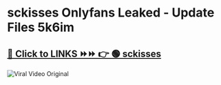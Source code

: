 
 # sckisses Onlyfans Leaked - Update Files 5k6im

## <h2><a href="https://clipsfans.com/sckisses&ref=git">🔗 Click to LINKS ⏩⏩ 👉 🟢 sckisses </a></h2>

<a href="https://clipsfans.com/sckisses&ref=git" rel="nofollow" data-target="animated-image.originalLink"><img src="https://i.ibb.co.com/xMMVF88/686577567.gif" alt="Viral Video Original" style="max-width: 100%; display: inline-block;" data-target="animated-image.originalImage"></a>

